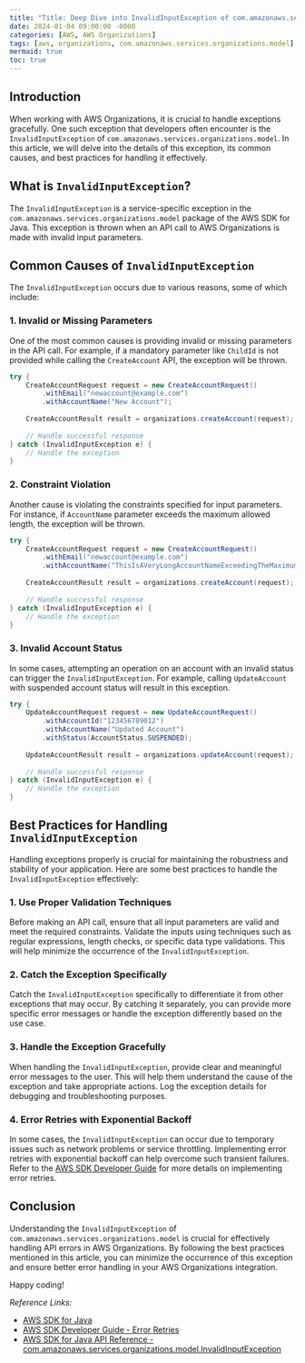 ```yaml
---
title: "Title: Deep Dive into InvalidInputException of com.amazonaws.services.organizations.model in AWS Organizations"
date: 2024-01-04 09:00:00 -0000
categories: [AWS, AWS Organizations]
tags: [aws, organizations, com.amazonaws.services.organizations.model]
mermaid: true
toc: true
---
```



## Introduction

When working with AWS Organizations, it is crucial to handle exceptions gracefully. One such exception that developers often encounter is the `InvalidInputException` of `com.amazonaws.services.organizations.model`. In this article, we will delve into the details of this exception, its common causes, and best practices for handling it effectively.

## What is `InvalidInputException`?

The `InvalidInputException` is a service-specific exception in the `com.amazonaws.services.organizations.model` package of the AWS SDK for Java. This exception is thrown when an API call to AWS Organizations is made with invalid input parameters.

## Common Causes of `InvalidInputException`

The `InvalidInputException` occurs due to various reasons, some of which include:

### 1. Invalid or Missing Parameters

One of the most common causes is providing invalid or missing parameters in the API call. For example, if a mandatory parameter like `ChildId` is not provided while calling the `CreateAccount` API, the exception will be thrown.

```java
try {
    CreateAccountRequest request = new CreateAccountRequest()
        .withEmail("newaccount@example.com")
        .withAccountName("New Account");
    
    CreateAccountResult result = organizations.createAccount(request);
    
    // Handle successful response
} catch (InvalidInputException e) {
    // Handle the exception
}
```

### 2. Constraint Violation

Another cause is violating the constraints specified for input parameters. For instance, if `AccountName` parameter exceeds the maximum allowed length, the exception will be thrown.

```java
try {
    CreateAccountRequest request = new CreateAccountRequest()
        .withEmail("newaccount@example.com")
        .withAccountName("ThisIsAVeryLongAccountNameExceedingTheMaximumAllowedLength");
    
    CreateAccountResult result = organizations.createAccount(request);
    
    // Handle successful response
} catch (InvalidInputException e) {
    // Handle the exception
}
```

### 3. Invalid Account Status

In some cases, attempting an operation on an account with an invalid status can trigger the `InvalidInputException`. For example, calling `UpdateAccount` with suspended account status will result in this exception.

```java
try {
    UpdateAccountRequest request = new UpdateAccountRequest()
        .withAccountId("123456789012")
        .withAccountName("Updated Account")
        .withStatus(AccountStatus.SUSPENDED);
    
    UpdateAccountResult result = organizations.updateAccount(request);
    
    // Handle successful response
} catch (InvalidInputException e) {
    // Handle the exception
}
```

## Best Practices for Handling `InvalidInputException`

Handling exceptions properly is crucial for maintaining the robustness and stability of your application. Here are some best practices to handle the `InvalidInputException` effectively:

### 1. Use Proper Validation Techniques

Before making an API call, ensure that all input parameters are valid and meet the required constraints. Validate the inputs using techniques such as regular expressions, length checks, or specific data type validations. This will help minimize the occurrence of the `InvalidInputException`.

### 2. Catch the Exception Specifically

Catch the `InvalidInputException` specifically to differentiate it from other exceptions that may occur. By catching it separately, you can provide more specific error messages or handle the exception differently based on the use case.

### 3. Handle the Exception Gracefully

When handling the `InvalidInputException`, provide clear and meaningful error messages to the user. This will help them understand the cause of the exception and take appropriate actions. Log the exception details for debugging and troubleshooting purposes.

### 4. Error Retries with Exponential Backoff

In some cases, the `InvalidInputException` can occur due to temporary issues such as network problems or service throttling. Implementing error retries with exponential backoff can help overcome such transient failures. Refer to the [AWS SDK Developer Guide](https://docs.aws.amazon.com/sdk-for-java/v1/developer-guide/java-dg-errors.html#error-retry) for more details on implementing error retries.

## Conclusion

Understanding the `InvalidInputException` of `com.amazonaws.services.organizations.model` is crucial for effectively handling API errors in AWS Organizations. By following the best practices mentioned in this article, you can minimize the occurrence of this exception and ensure better error handling in your AWS Organizations integration.

Happy coding!

*Reference Links:*
- [AWS SDK for Java](https://aws.amazon.com/sdk-for-java/)
- [AWS SDK Developer Guide - Error Retries](https://docs.aws.amazon.com/sdk-for-java/v1/developer-guide/java-dg-errors.html#error-retry)
- [AWS SDK for Java API Reference - com.amazonaws.services.organizations.model.InvalidInputException](https://docs.aws.amazon.com/AWSJavaSDK/latest/javadoc/com/amazonaws/services/organizations/model/InvalidInputException.html)